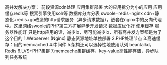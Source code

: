 高并发解决方案：
	前段资源cdn处理
	应用集群部署
	大的应用拆分为小的应用
	应用缓存redis等
	搜索引擎使用solr等
	数据库分库分表
	swoole+redis+nginx
	cdn+静态化+redis+go改造的http请求服务（异步请求数据），嵌套在nginx中的反向代理中。这里网络swoole的PHP第三方扩展异步开发请求
	数据库优化好
	使用缓存
	服务器性能好
	只是http应用的话，减少io，尽可能减少io，所有高并发方案都是为了这个目的
	1.Webserver (Nginx) 静态资源地址单独部署
	2.PHP处理节点
	3.高速缓存：用的memcached
	4.中间件
	5.架构还可以选择性地使用队列 beantalkd，Redis
	6.LVS+PHP集群
	7.memcache集群缓存，key-value高性能存储，异步队列任务系统